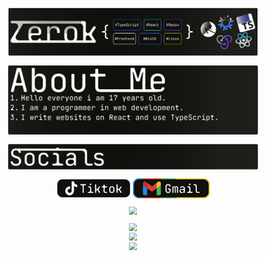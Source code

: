 <div align="center">

![](Frame%2024Header_1.svg)

</div>


<div align="center">

![](Frame%2029AboutMe.svg)

</div>


<div align="center">

![](Frame%2027Socials.svg)

</div>



<div align="center">

[![Alt Text](Button%20ContainerTiktok.svg)](https://your-link-here.com)
[![Alt Text](Button%20Container.svg)](mailto:swiftkey382@gmail.com)

</div>


<div align="center">

![](Frame%2028Tech_1.svggit)

</div>


[//]: # (## 🌐 Socials:)

[//]: # ([![TikTok]&#40;https://img.shields.io/badge/TikTok-%23000000.svg?logo=TikTok&logoColor=white&#41;]&#40;https://tiktok.com/@zerok_cell&#41; [![email]&#40;https://img.shields.io/badge/Email-D14836?logo=gmail&logoColor=white&#41;]&#40;mailto:swiftkey382@gmail.com&#41; )

[//]: # ()
[//]: # (# 💻 Tech Stack:)

[//]: # (![Python]&#40;https://img.shields.io/badge/python-3670A0?style=for-the-badge&logo=python&logoColor=ffdd54&#41; ![TypeScript]&#40;https://img.shields.io/badge/typescript-%23007ACC.svg?style=for-the-badge&logo=typescript&logoColor=white&#41; ![HTML5]&#40;https://img.shields.io/badge/html5-%23E34F26.svg?style=for-the-badge&logo=html5&logoColor=white&#41; ![Nix]&#40;https://img.shields.io/badge/NIX-5277C3.svg?style=for-the-badge&logo=NixOS&logoColor=white&#41; ![JavaScript]&#40;https://img.shields.io/badge/javascript-%23323330.svg?style=for-the-badge&logo=javascript&logoColor=%23F7DF1E&#41; ![CSS3]&#40;https://img.shields.io/badge/css3-%231572B6.svg?style=for-the-badge&logo=css3&logoColor=white&#41; ![Chakra]&#40;https://img.shields.io/badge/chakra-%234ED1C5.svg?style=for-the-badge&logo=chakraui&logoColor=white&#41; ![JWT]&#40;https://img.shields.io/badge/JWT-black?style=for-the-badge&logo=JSON%20web%20tokens&#41; ![Mantine]&#40;https://img.shields.io/badge/Mantine-ffffff?style=for-the-badge&logo=Mantine&logoColor=339af0&#41; ![NPM]&#40;https://img.shields.io/badge/NPM-%23CB3837.svg?style=for-the-badge&logo=npm&logoColor=white&#41; ![Next JS]&#40;https://img.shields.io/badge/Next-black?style=for-the-badge&logo=next.js&logoColor=white&#41; ![PNPM]&#40;https://img.shields.io/badge/pnpm-%234a4a4a.svg?style=for-the-badge&logo=pnpm&logoColor=f69220&#41; ![React]&#40;https://img.shields.io/badge/react-%2320232a.svg?style=for-the-badge&logo=react&logoColor=%2361DAFB&#41; ![React Router]&#40;https://img.shields.io/badge/React_Router-CA4245?style=for-the-badge&logo=react-router&logoColor=white&#41; ![React Hook Form]&#40;https://img.shields.io/badge/React%20Hook%20Form-%23EC5990.svg?style=for-the-badge&logo=reacthookform&logoColor=white&#41; ![Redux]&#40;https://img.shields.io/badge/redux-%23593d88.svg?style=for-the-badge&logo=redux&logoColor=white&#41; ![SASS]&#40;https://img.shields.io/badge/SASS-hotpink.svg?style=for-the-badge&logo=SASS&logoColor=white&#41; ![TailwindCSS]&#40;https://img.shields.io/badge/tailwindcss-%2338B2AC.svg?style=for-the-badge&logo=tailwind-css&logoColor=white&#41; ![Vite]&#40;https://img.shields.io/badge/vite-%23646CFF.svg?style=for-the-badge&logo=vite&logoColor=white&#41; ![Yarn]&#40;https://img.shields.io/badge/yarn-%232C8EBB.svg?style=for-the-badge&logo=yarn&logoColor=white&#41; ![Prisma]&#40;https://img.shields.io/badge/Prisma-3982CE?style=for-the-badge&logo=Prisma&logoColor=white&#41; ![Figma]&#40;https://img.shields.io/badge/figma-%23F24E1E.svg?style=for-the-badge&logo=figma&logoColor=white&#41; ![Bitwarden]&#40;https://img.shields.io/badge/bitwarden-%23175DDC.svg?style=for-the-badge&logo=bitwarden&logoColor=white&#41; ![ESLint]&#40;https://img.shields.io/badge/ESLint-4B3263?style=for-the-badge&logo=eslint&logoColor=white&#41; ![Postman]&#40;https://img.shields.io/badge/Postman-FF6C37?style=for-the-badge&logo=postman&logoColor=white&#41;)
<div align="center">



![](https://github-readme-stats.vercel.app/api?username=zerok-cell&theme=catppuccin_mocha&hide_border=false&include_all_commits=false&count_private=false)<br/>
![](https://nirzak-streak-stats.vercel.app/?user=zerok-cell&theme=catppuccin_mocha&hide_border=false)<br/>
![](https://github-readme-stats.vercel.app/api/top-langs/?username=zerok-cell&theme=catppuccin_mocha&hide_border=false&include_all_commits=false&count_private=false&layout=compact)


</div>

<!-- Proudly created with GPRM ( https://gprm.itsvg.in ) -->
